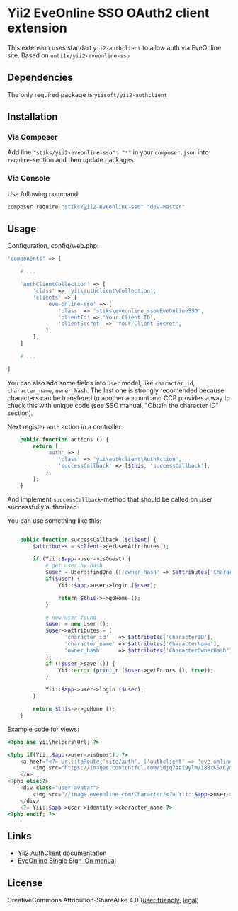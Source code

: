 # Yii2 EveOnline SSO OAuth2 client extension

This extension uses standart `yii2-authclient` to allow auth via EveOnline site. Based on `unti1x/yii2-eveonline-sso`

## Dependencies

The only required package is `yiisoft/yii2-authclient`

## Installation

### Via Composer

Add line `"stiks/yii2-eveonline-sso": "*"` in your `composer.json` into `require`-section
and then update packages

### Via Console

Use following command:

```bash
composer require "stiks/yii2-eveonline-sso" "dev-master"
```

## Usage

Configuration, config/web.php:

```php
'components' => [

    # ...

    'authClientCollection' => [
        'class' => 'yii\authclient\Collection',
        'clients' => [
            'eve-online-sso' => [
                'class' => 'stiks\eveonline_sso\EveOnlineSSO',
                'clientId' => 'Your Client ID',
                'clientSecret' => 'Your Client Secret',
            ],
        ],
    ]

    # ...

]

```

You can also add some fields into `User` model, like `character_id`, `character_name`, `owner_hash`.
The last one is strongly recomended because characters can be transfered to another account and CCP
provides a way to check this with unique code (see SSO manual, "Obtain the character ID" section).


Next register `auth` action in a controller:

```php
    public function actions () {
        return [
            'auth' => [
                'class' => 'yii\authclient\AuthAction',
                'successCallback' => [$this, 'successCallback'],
            ],
        ];
    }
```

And implement `successCallback`-method that should be called on user successfully authorized.

You can use something like this:

```php

    public function successCallback ($client) {
        $attributes = $client->getUserAttributes();

        if (Yii::$app->user->isGuest) {
            # get user by hash
            $user = User::findOne (['owner_hash' => $attributes['CharacterOwnerHash']]);
            if($user) {
                Yii::$app->user->login ($user);

                return $this->->goHome ();
            }

            # new user found
            $user = new User ();
            $user->attributes = [
                  'character_id'   => $attributes['CharacterID'],
                  'character_name' => $attributes['CharacterName'],
                  'owner_hash'     => $attributes['CharacterOwnerHash']
            ];
            if (!$user->save ()) {
                Yii::error (print_r ($user->getErrors (), true));
            }

            Yii::$app->user->login ($user);
        }

        return $this->->goHome ();
    }
```

Example code for views:

```php
<?php use yii\helpers\Url; ?>

<?php if(Yii::$app->user->isGuest): ?>
    <a href="<?= Url::toRoute('site/auth', ['authclient' => 'eve-online-sso']) ?>">
        <img src="https://images.contentful.com/idjq7aai9ylm/18BxKSXCymyqY4QKo8KwKe/c2bdded6118472dd587c8107f24104d7/EVE_SSO_Login_Buttons_Small_White.png?w=195&h=30" alt="SSO auth" />
    </a>
<?php else:?>
    <div class="user-avatar">
        <img src="//image.eveonline.com/Character/<?= Yii::$app->user->identity->character_id ?>_128.jpg" alt="avatar" />
    </div>
    <?= Yii::$app->user->identity->character_name ?>
<?php endif; ?>

```

## Links

 * [Yii2 AuthClient documentation](http://www.yiiframework.com/doc-2.0/ext-authclient-index.html)
 * [EveOnline Single Sign-On manual](http://eveonline-third-party-documentation.readthedocs.io/en/latest/sso/index.html)

## License

CreativeCommons Attribution-ShareAlike 4.0
 ([user friendly](https://creativecommons.org/licenses/by-sa/4.0/), [legal](https://creativecommons.org/licenses/by-sa/4.0/legalcode))

